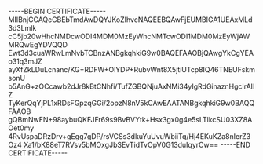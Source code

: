 -----BEGIN CERTIFICATE-----
MIIBnjCCAQcCBEbTmdAwDQYJKoZIhvcNAQEEBQAwFjEUMBIGA1UEAxMLd3d3Lmlk
cC5jb20wHhcNMDcwODI4MDM0MzEyWhcNMTcwODI1MDM0MzEyWjAWMRQwEgYDVQQD
Ewt3d3cuaWRwLmNvbTCBnzANBgkqhkiG9w0BAQEFAAOBjQAwgYkCgYEAo31q3mJZ
ayXfZkLDuLcnanc/KG+RDFW+OlYDP+RubvWnt8X5jtiUTcp8IQ46TNEUFskmsonU
b5AnG+zOCcawb2dJr8kBtCNhfi/TufZGBQNjuAxNMi34yIgRdGinaznHgclrAIIZ
TyKerQqYjPL1xRDsFGpzqGGi/2opzN8nV5kCAwEAATANBgkqhkiG9w0BAQQFAAOB
gQBmNwFN+98aybuQKFJFr69s9BvBVYtk+Hsx3gx0g4e5sLTlkcSU03XZ8AOet0my
4RvUspaDRzDrv+gEgg7gDP/rsVCSs3dkuYuUvuWbiiTq/Hj4EKuKZa8nIerZ3Oz4
Xa1/bK88eT7RVsv5bMOxgJbSEvTidTvOpV0G13duIqyrCw==
-----END CERTIFICATE-----
